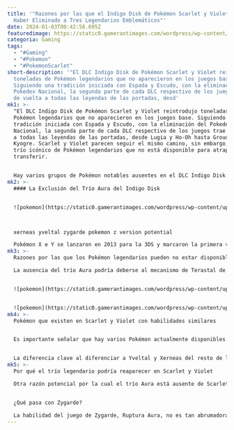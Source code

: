 ```yaml
---
title: '"Razones por las que el Indigo Disk de Pokémon Scarlet y Violet Puede
  Haber Eliminado a Tres Legendarios Emblemáticos"'
date: 2024-01-03T00:42:58.695Z
featuredimage: https://static0.gamerantimages.com/wordpress/wp-content/uploads/2024/01/0b8fc-17029878652122-1920-1.jpg?q=50&fit=contain&w=1140&h=&dpr=1.5
categoria: Gaming
tags:
  - "#Gaming"
  - "#Pokemon"
  - "#PokemonScarlet"
short-description: '"El DLC Indigo Disk de Pokémon Scarlet y Violet reintrodujo
  toneladas de Pokémon legendarios que no aparecieron en los juegos base.
  Siguiendo una tradición iniciada con Espada y Escudo, con la eliminación del
  Pokedex Nacional, la segunda parte de cada DLC respectivo de los juegos trae
  de vuelta a todas las leyendas de las portadas, desd'
mk1: >-
  "El DLC Indigo Disk de Pokémon Scarlet y Violet reintrodujo toneladas de
  Pokémon legendarios que no aparecieron en los juegos base. Siguiendo una
  tradición iniciada con Espada y Escudo, con la eliminación del Pokedex
  Nacional, la segunda parte de cada DLC respectivo de los juegos trae de vuelta
  a todas las leyendas de las portadas, desde Lugia y Ho-Oh hasta Groudon y
  Kyogre. Scarlet y Violet parecen seguir el mismo camino, sin embargo, hay un
  trío icónico de Pokémon legendarios que no está disponible para atrapar ni
  transferir.


  Hay varios grupos de Pokémon notables ausentes en el DLC Indigo Disk de Pokémon Scarlet y Violet. Las deidades guardianas y las Ultra Bestias de Pokémon Sol y Luna no aparecen por ninguna parte, pero la mayoría de las legendarias han encontrado un hogar en la última generación de la serie. Sin embargo, los fans notaron de inmediato la ausencia de un trío icónico de la era de los juegos de Pokémon de la 3DS que tampoco se incluye en el DLC.
mk2: >-
  #### La Exclusión del Trío Aura del Indigo Disk


  ![pokemon](https://static0.gamerantimages.com/wordpress/wp-content/uploads/2021/10/pokemon-x-y-kalos-backdrop-legendary-trio.jpg?q=50&fit=crop&w=1500&dpr=1.5 "pokemon")



  xerneas yveltal zygarde pokemon z version potential

  Pokémon X e Y se lanzaron en 2013 para la 3DS y marcaron la primera vez que la serie principal dio el salto de 2D a 3D. La sexta generación de juegos de Pokémon también presentó al trío Aura, compuesto por Yveltal, Xerneas y Zygarde. Representan el ciclo natural de la vida: Xerneas e Yveltal son símbolos de la vida y la muerte, respectivamente, y Zygarde existe para restaurar el orden natural siempre que se haya perturbado. El trío fue elogiado de inmediato por su diseño y enfoque filosófico en la serie, sin embargo, no son Pokémon disponibles en Scarlet y Violet.
mk3: >-
  Razones por las que los Pokémon legendarios pueden no estar disponibles

  La ausencia del trío Aura podría deberse al mecanismo de Terastal de Scarlet y Violet. Las habilidades de Yveltal y Xerneas son Aura Oscura y Aura Hada, respectivamente. Estas habilidades aumentan el poder de los ataques de tipo Siniestro y Hada en aproximadamente un 33 por ciento. Para ponerlo en contexto, cuando un Pokémon se Terastaliza en un tipo que ya tiene, los movimientos respectivos para ese tipo reciben un bono adicional del 50% de daño además del STAB. Este inmenso aumento en los niveles de poder podría tener un impacto sesgado en la meta competitiva de Pokémon, y parece probable que el desarrollador Game Freak los haya eliminado del juego para mantener el equilibrio.


  ![pokemon](https://static0.gamerantimages.com/wordpress/wp-content/uploads/2023/10/araquanid-in-the-pokemon-anime.jpg?q=50&fit=contain&w=750&h=415&dpr=1.5 "pokemon")


  ![pokemon](https://static0.gamerantimages.com/wordpress/wp-content/uploads/2022/11/Cinderace.jpg?q=50&fit=contain&w=750&h=415&dpr=1.5 "pokemon")
mk4: >-
  Pokémon que existen en Scarlet y Violet con habilidades similares


  Es importante señalar que hay varios Pokémon actualmente disponibles en Scarlet y Violet que tienen habilidades similares a Yveltal y Xerneas. Araquanid de la séptima generación tiene la habilidad Burbuja de Agua, que duplica el poder de sus movimientos de tipo Agua, además de reducir a la mitad el daño de los ataques de tipo Fuego y evitar que se queme. Pokémon como Greninja y Cinderace poseen las habilidades Protean y Libero, que cambian el tipo de un Pokémon al tipo del movimiento que está a punto de usar, otorgándoles indirectamente STAB (Bono de Ataque del Mismo Tipo) en el proceso. Sin embargo, estas habilidades fueron debilitadas en Scarlet y Violet, ya que ahora solo funcionan una vez por cambio. Regieleki y Regidrago poseen las habilidades Transistor y Mandíbula de Dragón, que aumentan el poder de sus ataques de tipo Eléctrico y Dragón en un 30 y 50 por ciento, respectivamente.


  La diferencia clave al diferenciar a Yveltal y Xerneas del resto de los Pokémon que poseen habilidades correspondientes es comparar las estadísticas base. Los Pokémon legendarios de X e Y tienen estadísticas base ofensivas de 131. La estadística base de ataque de Araquanid es de apenas 70, mientras que las estadísticas ofensivas de Regieleki y Regidrago son más respetables con 100. Aun así, las habilidades Aura también aumentan el poder de los ataques de tipo Siniestro y Hada de todos los Pokémon en el campo, lo que tiene un impacto increíble en las batallas dobles, el formato oficial de los Campeonatos de Videojuegos de Pokémon, VGC en resumen.
mk5: >-
  Por qué el trío legendario podría reaparecer en Scarlet y Violet

  Otra razón potencial por la cual el trío Aura está ausente de Scarlet y Violet es que sus habilidades se están reconfigurando para armonizar con el fenómeno Terastal. Esto podría llevar tiempo adicional y, dado que se sabe que el episodio de epílogo del juego se lanzará el 11 de enero, los Pokémon legendarios icónicos de X e Y podrían regresar en una fecha posterior.


  ¿Qué pasa con Zygarde?

  La habilidad del juego de Zygarde, Ruptura Aura, no es tan abrumadora como la de Yveltal o Xerneas. Simplemente anula las habilidades de sus dos contrapartes, encajando con su papel temático en la serie. Por lo tanto, la ausencia de Zygarde de Pokémon Scarlet y Violet se explica por sí sola, ya que su existencia no es absoluta sin el resto del trío."
---
```


